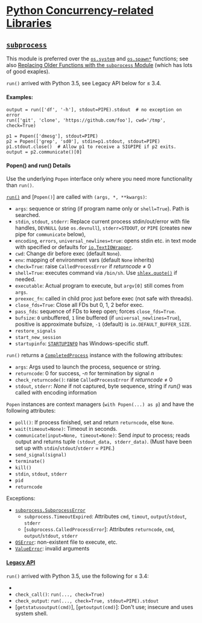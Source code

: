 [Python Concurrency-related Libraries][17]
==========================================


[`subprocess`]
--------------

This module is preferred over the [`os.system`] and [`os.spawn*`]
functions; see also [Replacing Older Functions with the `subprocess`
Module][rof] (which has lots of good exaples).

`run()` arrived with Python 3.5, see Legacy API below for ≤ 3.4.

#### Examples:

    output = run(['df', '-h'], stdout=PIPE).stdout  # no exception on error
    run(['git', 'clone', 'https://github.com/foo'], cwd='/tmp', check=True)

    p1 = Popen(['dmesg'], stdout=PIPE)
    p2 = Popen(['grep', 'sd0'], stdin=p1.stdout, stdout=PIPE)
    p1.stdout.close()  # Allow p1 to receive a SIGPIPE if p2 exits.
    output = p2.communicate()[0]

#### Popen() and run() Details

Use the underlying `Popen` interface only where you need more
functionality than `run()`.

[`run()`] and [`Popen()`] are called with `(args, *, **kwargs)`:

* `args`: sequence or string (if program name only or `shell=True`).
  Path is searched.
* `stdin`, `stdout`, `stderr`: Replace current process stdin/out/error with
  file handles, `DEVNULL` (use `os.devnull`),  `stderr=STDOUT`, or
  `PIPE` (creates new pipe for `communicate` below),
* `encoding`, `errors`, `universal_newlines=true`: opens stdin etc. in
  text mode with specified or defaults for [`io.TextIOWrapper`].
* `cwd`: Change dir before exec (default `None`).
* `env`: mapping of environment vars (default `None` inherits)
* `check=True`: raise `CalledProcessError` if _returncode_ ≠ 0
* `shell=True`: executes command via `/bin/sh`. Use [`shlex.quote()`] if needed.
* `executable`: Actual program to execute, but `argv[0]` still comes from `args`.
* `preexec_fn`: called in child proc just before exec (not safe with threads).
* `close_fds=True`: Close all FDs but 0, 1, 2 befor exec.
* `pass_fds`: sequence of FDs to keep open; forces `close_fds=True`.
* `bufsize`: `0` unbuffered, `1` line buffered (if `universal_newlines=True`),
  positive is approximate bufsize, `-1` (default) is `io.DEFAULT_BUFFER_SIZE`.
* `restore_signals`
* `start_new_session`
* `startupinfo`: [`STARTUPINFO`] has Windows-specific stuff.

`run()` returns a [`CompletedProcess`] instance with the following attributes:
* `args`: Args used to launch the process, sequence or string.
* `returncode`: 0 for success, _-n_ for termination by signal _n_
* `check_returncode()`: raise `CalledProcessError` if _returncode_ ≠ 0
* `stdout`, `stderr`: _None_ if not captured, byte sequence, string if
  _run()_ was called with encoding information

`Popen` instances are context managers (`with Popen(...) as p`) and
have the following attributes:
* `poll()`: If process finished, set and return `returncode`, else `None`.
* `wait(timeout=None)`: Timeout in seconds.
* `communicate(input=None, timeout=None)`: Send _input_ to process; reads
  output and returns tuple `(stdout_data, stderr_data)`. (Must have been
  set up with `stdin`/`stdout`/`stderr` = `PIPE`.)
* `send_signal(signal)`
* `terminate()`
* `kill()`
* `stdin`, `stdout`, `stderr`
* `pid`
* `returncode`

Exceptions:
* [`subprocess.SubprocessError`]
  * `subprocess.TimeoutExpired`: Attributes `cmd`, `timout`, `output`/`stdout`, `stderr`
  * [`subprocess.CalledProcessError`]: Attributes `returncode`, `cmd`,
    `output`/`stdout`, `stderr`
* [`OSError`]: non-existent file to execute, etc.
* [`ValueError`]: invalid arguments

#### [Legacy API]

`run()` arrived with Python 3.5, use the following for ≤ 3.4:

* [`call()`]: `run(...).returncode`
* `check_call()`: `run(..., check=True)`
* `check_output`: `run(..., check=True, stdout=PIPE).stdout`
* [`getstatusoutput(cmd)`], [`getoutput(cmd)`]: Don't use;
  insecure and uses system shell.



[17]: https://docs.python.org/3/library/concurrency.html
[`CalledProcessError`]: https://docs.python.org/3/library/subprocess.html#subprocess.CalledProcessError
[`CompletedProcess`]: https://docs.python.org/3/library/subprocess.html#subprocess.CompletedProcess
[`OSError`]: https://docs.python.org/3/library/exceptions.html#OSError
[`STARTUPINFO`]: https://docs.python.org/3/library/subprocess.html#subprocess.STARTUPINFO
[`ValueError`]: https://docs.python.org/3/library/exceptions.html#ValueError
[`call()`]: https://docs.python.org/3/library/subprocess.html#subprocess.call
[`io.TextIOWrapper`]: https://docs.python.org/3/library/io.html#io.TextIOWrapper
[`os.spawn*`]: https://docs.python.org/3/library/os.html?#os.spawnl
[`os.system`]: https://docs.python.org/3/library/os.html?#os.system
[`run()`]: https://docs.python.org/3/library/subprocess.html#subprocess.run
[`shlex.quote()`]: https://docs.python.org/3/library/shlex.html#shlex.quote
[`subprocess.SubprocessError`]: https://docs.python.org/3/library/subprocess.html#subprocess.SubprocessError
[`subprocess`]: https://docs.python.org/3/library/subprocess.html
[legacy API]: https://docs.python.org/3/library/subprocess.html#older-high-level-api
[rof]: https://docs.python.org/3/library/subprocess.html#subprocess-replacements
